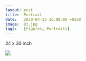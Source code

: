 ```yaml
---
layout: post
title:  Portrait
date:   2020-04-23 16:00:00 +0300
image:  03.jpg
tags:   [Figures, Portraits]
---
```


24 x 30 inch

![]({{site.baseurl}}/img/03.jpg)

